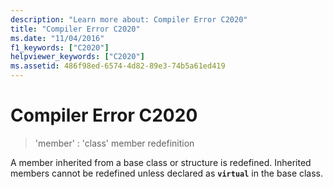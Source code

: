 ```yaml
---
description: "Learn more about: Compiler Error C2020"
title: "Compiler Error C2020"
ms.date: "11/04/2016"
f1_keywords: ["C2020"]
helpviewer_keywords: ["C2020"]
ms.assetid: 486f98ed-6574-4d82-89e3-74b5a61ed419
---
```

# Compiler Error C2020

> 'member' : 'class' member redefinition

A member inherited from a base class or structure is redefined. Inherited members cannot be redefined unless declared as **`virtual`** in the base class.

